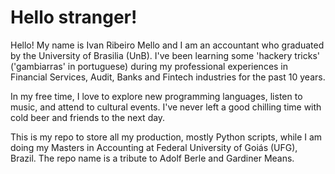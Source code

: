 # Hello stranger!
Hello! My name is Ivan Ribeiro Mello and I am an accountant who graduated by the University of Brasilia (UnB). I've been learning some 'hackery tricks' ('gambiarras' in portuguese) during my professional experiences in Financial Services, Audit, Banks and Fintech industries for the past 10 years.

In my free time, I love to explore new programming languages, listen to music, and attend to cultural events. I've never left a good chilling time with cold beer and friends to the next day.

This is my repo to store all my production, mostly Python scripts, while I am doing my Masters in Accounting at Federal University of Goiás (UFG), Brazil. The repo name is a tribute to Adolf Berle and Gardiner Means.